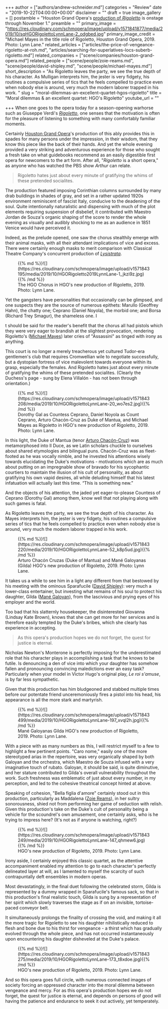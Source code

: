 +++
author = ["authors/andrew-schneider.md"]
categories = "Review"
date = "2019-10-22T04:00:00+00:00"
disclaimer = ""
draft = true
image_gallery = []
postamble = "Houston Grand Opera's [production of _Rigoletto_](https://www.houstongrandopera.org/rigoletto) is onstage through November 1."
preamble = ""
primary_image = "https://res.cloudinary.com/schmopera/image/upload/v1571841877/media/2019/10/sqHGORigolettoLynnLane-2_odgbed.jpg"
primary_image_credit = "Michael Mayes in the title role of Rigoletto, Houston Grand Opera, 2019. Photo: Lynn Lane."
related_articles = ["articles/the-price-of-vengeance-rigoletto-at-roh.md", "articles/searching-for-superlatives-locs-suberb-rigoletto.md"]
related_companies = ["scene/companies/houston-grand-opera.md"]
related_people = ["scene/people/zoie-reams.md", "scene/people/david-shipley.md", "scene/people/michael-mayes.md"]
short_description = "As Rigoletto leaves the party, we see the true depth of his character. As Mulligan interprets him, the jester is very fidgety, his routines a compulsive series of tics that he feels compelled to practice even when nobody else is around, very much the modern laborer trapped in his work. "
slug = "moral-dilemmas-an-excellent-quartet-hgos-rigoletto"
title = "Moral dilemmas & an excellent quartet: HGO's Rigoletto"
youtube_url = ""

+++
When one goes to the opera today for a season-opening warhorse such as Giuseppe Verdi's [_Rigoletto_](https://www.houstongrandopera.org/rigoletto), one senses that the motivation is often for the pleasure of listening to something with many comfortably familiar moments.

Certainly [Houston Grand Opera](/scene/companies/houston-grand-opera/)'s production of this ably provides this in spades for many persons under the impression, in their wisdom, that they know this piece like the back of their hands. And yet the whole evening provided a very striking and adventurous experience for those who sought a fresh take on what guidebooks recommend as an easily digestible first opera for newcomers to the art form. After all, "_Rigoletto_ is a short opera," as anyone who has watched the PBS show _Arthur_ can relate.

> Rigoletto hates just about every minute of gratifying the whims of these pretended socialites.

The production featured imposing Corinthian columns surrounded by many drab buildings in shades of gray, and set in a rather updated 1920s environment reminiscent of fascist Italy, conducive to the deadening of the soul. Quite intentionally naturalistic and dispensing with much of the plot elements requiring suspension of disbelief, it contributed with Maestro Jordan de Souza's organic shaping of the score to render the whole evening as visually and audibly shocking to me as an audience in 1851 Venice would have perceived it.

Indeed, as the prelude opened, one saw the chorus stealthily emerge with their animal masks, with all their attendant implications of vice and excess. There were certainly enough masks to merit comparison with Classical Theatre Company's concurrent production of [_Lysistrata_](https://classicaltheatre.org/production/lysistrata/).

<figure data-type="image">{{% md %}}![](https://res.cloudinary.com/schmopera/image/upload/v1571843195/media/2019/10/HGORigoletto2019LynnLane-1_jkzi9z.jpg){{% /md %}}

<figcaption>The HGO Chorus in HGO's new production of Rigoletto, 2019. Photo: Lynn Lane.</figcaption>

</figure>

Yet the gangsters have personalities that occasionally can be glimpsed, and one suspects they are the source of numerous epithets: Marullo (Geoffrey Hahn), the chatty one; Ceprano (Daniel Noyola), the morbid one; and Borsa (Richard Trey Smagur), the shameless one. I

t should be said for the reader's benefit that the chorus all had pistols which they were very eager to brandish at the slightest provocation, rendering Rigoletto's ([Michael Mayes](/scene/people/michael-mayes/)) later cries of "Assassini" as tinged with irony as anything.

This court is no longer a merely treacherous yet cultured Tudor-era gentlemen's club that requires Cromwellian wile to negotiate successfully, but a dystopian fortress of vice malevolent towards everyone within its grasp, especially the females. And Rigoletto hates just about every minute of gratifying the whims of these pretended socialites. (Clearly the Duchess's page - sung by Elena Villalón - has not been through orientation.)

<figure data-type="image">{{% md %}}![](https://res.cloudinary.com/schmopera/image/upload/v1571843208/media/2019/10/HGORigolettoLynnLane-20_wo7es2.jpg){{% /md %}}

<figcaption>Dorothy Gal as Countess Ceprano, Daniel Noyola as Count Ceprano, Arturo Chacón-Cruz as Duke of Mantua, and Michael Mayes as Rigoletto in HGO's new production of Rigoletto, 2019. Photo: Lynn Lane.</figcaption>

</figure>

In this light, the Duke of Mantua (tenor [Arturo Chacón-Cruz](/scene/people/arturo-chacon-cruz/)) was metamorphosed into Il Duce, as we Latin scholars chuckle to ourselves about shared etymologies and bilingual puns. Chacón-Cruz was as fleet-footed as he was vocally nimble, and he invested his attentions wisely towards elucidating the Duke's motivations - motivations which are as much about putting on an impregnable show of bravado for his sycophantic courtiers to maintain the illusion of his cult of personality, as about gratifying his own vapid desires, all while deluding himself that his latest infatuation will actually last this time. “This is something new.”

And the objects of his attention, the jaded yet eager-to-please Countess of Ceprano (Dorothy Gal) among them, know well that not playing along with such games is fatal.

As Rigoletto leaves the party, we see the true depth of his character. As Mayes interprets him, the jester is very fidgety, his routines a compulsive series of tics that he feels compelled to practice even when nobody else is around, very much the modern laborer trapped in his work.

<figure data-type="image">{{% md %}}![](https://res.cloudinary.com/schmopera/image/upload/v1571843220/media/2019/10/HGORigolettoLynnLane-52_k8p5ud.jpg){{% /md %}}

<figcaption>Arturo Chacón Cruzas (Duke of Mantua) and Mané Galoyanas (Gilda) HGO's new production of Rigoletto, 2019. Photo: Lynn Lane.</figcaption>

</figure>

It takes us a while to see him in a light any different from that bestowed by his meeting with the ominous Sparafucile ([David Shipley](/talking-with-singers-david-shipley/)): very much a lower-class entertainer, but investing what remains of his soul to protect his daughter, Gilda ([Mané Galoyan](/scene/people/mane-galoyan/)), from the lascivious and prying eyes of his employer and the world.

Too bad that his slatternly housekeeper, the disinterested Giovanna (Lindsay Kate Brown), knows that she can get more for her services and is therefore easily tempted by the Duke's bribes, which she clearly has experience in accepting.

> As this opera's production hopes we do not forget, the quest for justice is eternal.

Nicholas Newton's Monterone is perfectly imposing for the underestimated role that his character plays in accomplishing a task that he knows to be futile. Is denouncing a den of vice into which your daughter has somehow fallen and pronouncing convincing maledictions ever an easy task? Particularly when your model in Victor Hugo's original play, _Le roi s'amuse_, is by far less sympathetic.

Given that this production has him bludgeoned and stabbed multiple times before our potentate friend unceremoniously fires a pistol into his head, his appearance is all the more stark and martyrish.

<figure data-type="image">{{% md %}}![](https://res.cloudinary.com/schmopera/image/upload/v1571843499/media/2019/10/HGORigolettoLynnLane-197_xvql2h.jpg){{% /md %}}

<figcaption>Mané Galoyanas Gilda HGO's new production of Rigoletto, 2019. Photo: Lynn Lane.</figcaption>

</figure>

With a piece with as many numbers as this, I will restrict myself to a few to highlight a few pertinent points. "Caro nome," easily one of the more stereotyped arias in the repertoire, was very organically shaped by both Galoyan and the orchestra, which Maestro de Souza infused with a very imaginative touch of rubato. Galoyan, it should be said, is quite diminutive, and her stature contributed to Gilda's overall vulnerability throughout the work. Such freshness was emblematic of just about every number, in my perception, and led to the cohesive theatrical concept hinted at above.

Speaking of cohesion, "Bella figlia d'amore" certainly stood out in this production, particularly as Maddalena ([Zoie Reams](/scene/people/zoie-reams/)), in her sultry sonorousness, shied not from performing her game of seduction with relish. Given this production's take on the Duke's cult of personality being a vehicle for the scoundrel's own amusement, one certainly asks, who is he trying to impress here? (It's not as if anyone is watching, right?)

<figure data-type="image">{{% md %}}![](https://res.cloudinary.com/schmopera/image/upload/v1571843249/media/2019/10/HGORigolettoLynnLane-147_qhmew6.jpg){{% /md %}}

<figcaption> HGO's new production of Rigoletto, 2019. Photo: Lynn Lane.</figcaption>

</figure>

Irony aside, I certainly enjoyed this classic quartet, as the attentive accompaniment enabled my attention to go to each character's perfectly delineated layer at will, as I lamented to myself the scarcity of such contrapuntally deft ensembles in modern operas.

Most devastatingly, in the final duet following the celebrated storm, Gilda is represented by a dummy wrapped in Sparafucile's famous sack, so that in this production's final realistic touch, Gilda is sung by a representation of her spirit which slowly traverses the stage as if on an invisible, tortoise-paced conveyor belt.

It simultaneously prolongs the finality of crossing the void, and making it all the more tragic for Rigoletto to see his daughter nihilistically reduced to flesh and bone due to his thirst for vengeance - a thirst which has gradually evolved through the whole piece, and has not occurred instantaneously upon encountering his daughter disheveled at the Duke's palace.

<figure data-type="image">{{% md %}}![](https://res.cloudinary.com/schmopera/image/upload/v1571843275/media/2019/10/HGORigolettoLynnLane-173_t8xdoe.jpg){{% /md %}}

<figcaption> HGO's new production of Rigoletto, 2019. Photo: Lynn Lane.</figcaption>

</figure>

And so this opera goes full circle, with numerous connected images of society forcing an oppressed character into the moral dilemma between vengeance and mercy. For as this opera's production hopes we do not forget, the quest for justice is eternal, and depends on persons of good will having the patience and endurance to seek it out actively, yet temperately.